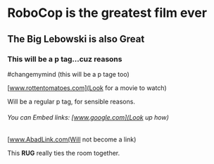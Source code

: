 # RoboCop is the greatest film ever
## The Big Lebowski is also Great
### This will be a p tag...cuz reasons
#changemymind (this will be a p tage too)

[www.rottentomatoes.com](Look for a movie to watch)

Will be a regular p tag, for sensible reasons.

###### You can Embed links: [www.google.com](Look up how)

[www.AbadLink.com(Will not become a link)

This <strong>RUG</strong> really ties the room together.



